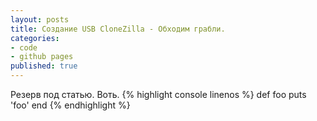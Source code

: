 ```yaml
---
layout: posts
title: Создание USB CloneZilla - Обходим грабли.
categories:
- code
- github pages
published: true
---
```

Резерв под статью.
Воть.
{% highlight console linenos %}
def foo
  puts 'foo'
end
{% endhighlight %}